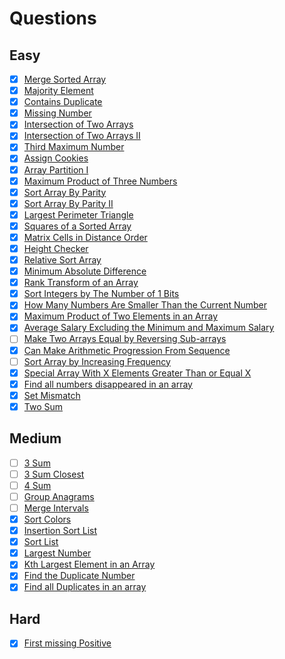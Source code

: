 # Questions

## Easy
- [x] [Merge Sorted Array](https://leetcode.com/problems/merge-sorted-array/)
- [x] [Majority Element](https://leetcode.com/problems/majority-element/)
- [x] [Contains Duplicate](https://leetcode.com/problems/contains-duplicate/)
- [x] [Missing Number](https://leetcode.com/problems/missing-number/)
- [x] [Intersection of Two Arrays](https://leetcode.com/problems/intersection-of-two-arrays/)
- [x] [Intersection of Two Arrays II](https://leetcode.com/problems/intersection-of-two-arrays-ii/)
- [x] [Third Maximum Number](https://leetcode.com/problems/third-maximum-number/)
- [x] [Assign Cookies](https://leetcode.com/problems/assign-cookies/)
- [x] [Array Partition I](https://leetcode.com/problems/array-partition-i/)
- [x] [Maximum Product of Three Numbers](https://leetcode.com/problems/maximum-product-of-three-numbers/)
- [x] [Sort Array By Parity](https://leetcode.com/problems/sort-array-by-parity/)
- [x] [Sort Array By Parity II](https://leetcode.com/problems/sort-array-by-parity-ii/)
- [x] [Largest Perimeter Triangle](https://leetcode.com/problems/largest-perimeter-triangle/)
- [x] [Squares of a Sorted Array](https://leetcode.com/problems/squares-of-a-sorted-array/)
- [x] [Matrix Cells in Distance Order](https://leetcode.com/problems/matrix-cells-in-distance-order/)
- [x] [Height Checker](https://leetcode.com/problems/height-checker/)
- [x] [Relative Sort Array](https://leetcode.com/problems/relative-sort-array/)
- [x] [Minimum Absolute Difference](https://leetcode.com/problems/minimum-absolute-difference/)
- [x] [Rank Transform of an Array](https://leetcode.com/problems/rank-transform-of-an-array/)
- [x] [Sort Integers by The Number of 1 Bits](https://leetcode.com/problems/sort-integers-by-the-number-of-1-bits/)
- [x] [How Many Numbers Are Smaller Than the Current Number](https://leetcode.com/problems/how-many-numbers-are-smaller-than-the-current-number/)
- [x] [Maximum Product of Two Elements in an Array](https://leetcode.com/problems/maximum-product-of-two-elements-in-an-array/)
- [x] [Average Salary Excluding the Minimum and Maximum Salary](https://leetcode.com/problems/average-salary-excluding-the-minimum-and-maximum-salary/)
- [ ] [Make Two Arrays Equal by Reversing Sub-arrays](https://leetcode.com/problems/make-two-arrays-equal-by-reversing-sub-arrays/)
- [x] [Can Make Arithmetic Progression From Sequence](https://leetcode.com/problems/can-make-arithmetic-progression-from-sequence/)
- [ ] [Sort Array by Increasing Frequency](https://leetcode.com/problems/sort-array-by-increasing-frequency/)
- [x] [Special Array With X Elements Greater Than or Equal X](https://leetcode.com/problems/special-array-with-x-elements-greater-than-or-equal-x/)
- [x] [Find all numbers disappeared in an array](https://leetcode.com/problems/find-all-numbers-disappeared-in-an-array/)
- [x] [Set Mismatch](https://leetcode.com/problems/set-mismatch/)
- [x] [Two Sum](https://leetcode.com/problems/two-sum/)

## Medium
- [ ] [3 Sum](https://leetcode.com/problems/3sum/)
- [ ] [3 Sum Closest](https://leetcode.com/problems/3sum-closest/)
- [ ] [4 Sum](https://leetcode.com/problems/4sum/)
- [ ] [Group Anagrams](https://leetcode.com/problems/group-anagrams/)
- [ ] [Merge Intervals](https://leetcode.com/problems/merge-intervals/)
- [x] [Sort Colors](https://leetcode.com/problems/sort-colors/)
- [x] [Insertion Sort List](https://leetcode.com/problems/insertion-sort-list/)
- [x] [Sort List](https://leetcode.com/problems/sort-list/)
- [x] [Largest Number](https://leetcode.com/problems/largest-number/)
- [x] [Kth Largest Element in an Array](https://leetcode.com/problems/kth-largest-element-in-an-array/)
- [x] [Find the Duplicate Number](https://leetcode.com/problems/find-the-duplicate-number/)
- [x] [Find all Duplicates in an array](https://leetcode.com/problems/find-all-duplicates-in-an-array/)

## Hard
- [x] [First missing Positive](https://leetcode.com/problems/first-missing-positive/)
